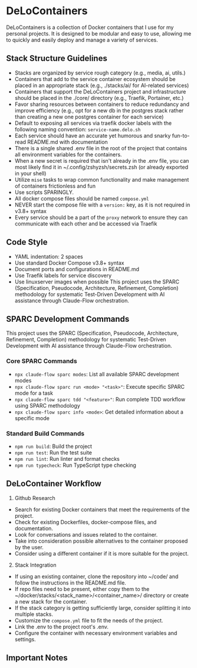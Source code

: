 # DeLoContainers

DeLoContainers is a collection of Docker containers that I use for my personal projects. It is designed to be modular and easy to use, allowing me to quickly and easily deploy and manage a variety of services.

## Stack Structure Guidelines

- Stacks are organized by service rough category (e.g., media, ai, utils.)
- Containers that add to the service container ecosystem should be placed in an appropriate stack (e.g., ./stacks/ai/ for AI-related services)
- Containers that support the DeLoContainers project and infrastructure should be placed in the ./core/ directory (e.g., Traefik, Portainer, etc.)
- Favor sharing resources between containers to reduce redundancy and improve efficiency (e.g., opt for a new db in the postgres stack rather than creating a new one postgres container for each service)
- Default to exposing all services via traefik docker labels with the following naming convention: `service-name.delo.sh`
- Each service should have an accurate yet humorous and snarky fun-to-read README.md with documentation
- There is a single shared .env file in the root of the project that contains all environment variables for the containers.
- When a new secret is required that isn't already in the .env file, you can most likely find it in ~/.config/zshyzsh/secrets.zsh (or already exported in your shell)
- Utilize `mise` tasks to wrap common functionality and make management of containers frictionless and fun
- Use scripts SPARINGLY.
- All docker compose files should be named `compose.yml`
- NEVER start the compose file with a `version:` key, as it is not required in v3.8+ syntax
- Every service should be a part of the `proxy` network to ensure they can communicate with each other and be accessed via Traefik

## Code Style

- YAML indentation: 2 spaces
- Use standard Docker Compose v3.8+ syntax
- Document ports and configurations in README.md
- Use Traefik labels for service discovery
- Use linuxserver images when possible
  This project uses the SPARC (Specification, Pseudocode, Architecture, Refinement, Completion) methodology for systematic Test-Driven Development with AI assistance through Claude-Flow orchestration.

## SPARC Development Commands

This project uses the SPARC (Specification, Pseudocode, Architecture, Refinement, Completion) methodology for systematic Test-Driven Development with AI assistance through Claude-Flow orchestration.

### Core SPARC Commands

- `npx claude-flow sparc modes`: List all available SPARC development modes
- `npx claude-flow sparc run <mode> "<task>"`: Execute specific SPARC mode for a task
- `npx claude-flow sparc tdd "<feature>"`: Run complete TDD workflow using SPARC methodology
- `npx claude-flow sparc info <mode>`: Get detailed information about a specific mode

### Standard Build Commands

- `npm run build`: Build the project
- `npm run test`: Run the test suite
- `npm run lint`: Run linter and format checks
- `npm run typecheck`: Run TypeScript type checking

## DeLoContainer Workflow

1. Github Research

- Search for existing Docker containers that meet the requirements of the project.
- Check for existing Dockerfiles, docker-compose files, and documentation.
- Look for conversations and issues related to the container.
- Take into consideration possible alternatives to the container proposed by the user.
- Consider using a different container if it is more suitable for the project.

2. Stack Integration

- If using an existing container, clone the repository into ~/code/ and follow the instructions in the README.md file.
- If repo files need to be present, either copy them to the ~/docker/stacks/<stack_name>/<container_name>/ directory or create a new stack for the container.
- If the stack category is getting sufficiently large, consider splitting it into multiple stacks.
- Customize the `compose.yml` file to fit the needs of the project.
- Link the .env to the project root's .env.
- Configure the container with necessary environment variables and settings.

## Important Notes
